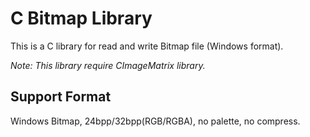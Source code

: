 # C Bitmap Library

This is a C library for read and write Bitmap file (Windows format).

*Note: This library require CImageMatrix library.*

## Support Format
Windows Bitmap, 24bpp/32bpp(RGB/RGBA), no palette, no compress.
